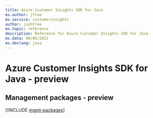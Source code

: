 ```yaml
---
title: Azure Customer Insights SDK for Java
ms.author: jfree
ms.service: customerinsights
author: joshfree
ms.topic: reference
description: Reference for Azure Customer Insights SDK for Java
ms.data: 08/06/2022
ms.devlang: java
---
```

# Azure Customer Insights SDK for Java - preview

## Management packages - preview
[!INCLUDE [mgmt-packages](customer-insights-mgmt-index.md)]